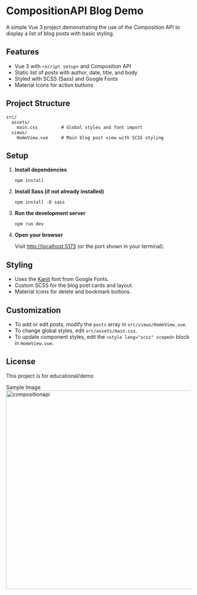 # CompositionAPI Blog Demo

A simple Vue 3 project demonstrating the use of the Composition API to display a list of blog posts with basic styling.

## Features

- Vue 3 with `<script setup>` and Composition API
- Static list of posts with author, date, title, and body
- Styled with SCSS (Sass) and Google Fonts
- Material Icons for action buttons

## Project Structure

```
src/
  assets/
    main.css         # Global styles and font import
  views/
    HomeView.vue     # Main blog post view with SCSS styling
```

## Setup

1. **Install dependencies**

   ```
   npm install
   ```

2. **Install Sass (if not already installed)**

   ```
   npm install -D sass
   ```

3. **Run the development server**

   ```
   npm run dev
   ```

4. **Open your browser**

   Visit [http://localhost:5173](http://localhost:5173) (or the port shown in your terminal).

## Styling

- Uses the [Kanit](https://fonts.google.com/specimen/Kanit) font from Google Fonts.
- Custom SCSS for the blog post cards and layout.
- Material Icons for delete and bookmark buttons.

## Customization

- To add or edit posts, modify the `posts` array in `src/views/HomeView.vue`.
- To change global styles, edit `src/assets/main.css`.
- To update component styles, edit the `<style lang="scss" scoped>` block in `HomeView.vue`.

## License

This project is for educational/demo

Sample Image
<img width="960" height="540" alt="compositionapi" src="https://github.com/user-attachments/assets/325d47cd-47d6-4b3d-b3a9-597b6577c321" />
